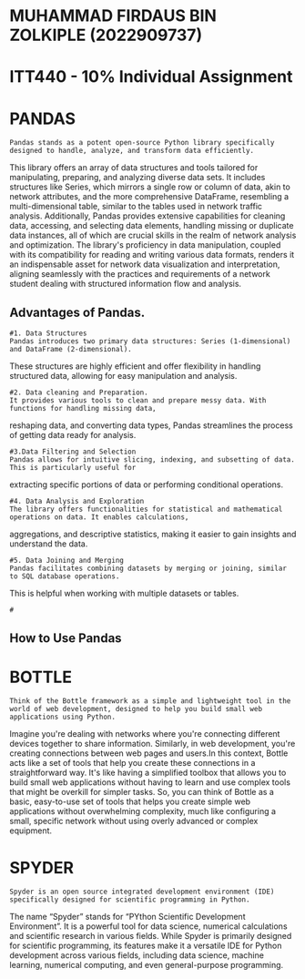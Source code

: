 # MUHAMMAD FIRDAUS BIN ZOLKIPLE (2022909737)
 

# ITT440 - 10% Individual Assignment


# PANDAS
	Pandas stands as a potent open-source Python library specifically designed to handle, analyze, and transform data efficiently. 
This library offers an array of data structures and tools tailored for manipulating, preparing, and analyzing diverse data sets. 
It includes structures like Series, which mirrors a single row or column of data, akin to network attributes, and the more comprehensive DataFrame, 
resembling a multi-dimensional table, similar to the tables used in network traffic analysis. Additionally, Pandas provides extensive capabilities for cleaning data, 
accessing, and selecting data elements, handling missing or duplicate data instances, all of which are crucial skills in the realm of network analysis and optimization. 
The library's proficiency in data manipulation, coupled with its compatibility for reading and writing various data formats, renders it an indispensable asset for network data visualization and interpretation,
aligning seamlessly with the practices and requirements of a network student dealing with structured information flow and analysis.

## Advantages of Pandas.
	
	#1. Data Structures
	Pandas introduces two primary data structures: Series (1-dimensional) and DataFrame (2-dimensional). 
These structures are highly efficient and offer flexibility in handling structured data, allowing for 
easy manipulation and analysis.

	#2. Data cleaning and Preparation.
	It provides various tools to clean and prepare messy data. With functions for handling missing data,
reshaping data, and converting data types, Pandas streamlines the process of getting data ready for analysis.
	
	#3.Data Filtering and Selection
	Pandas allows for intuitive slicing, indexing, and subsetting of data. This is particularly useful for
extracting specific portions of data or performing conditional operations.

	#4. Data Analysis and Exploration
	The library offers functionalities for statistical and mathematical operations on data. It enables calculations,
aggregations, and descriptive statistics, making it easier to gain insights and understand the data.

	#5. Data Joining and Merging
	Pandas facilitates combining datasets by merging or joining, similar to SQL database operations.
This is helpful when working with multiple datasets or tables.

	#

## How to Use Pandas


# BOTTLE
	Think of the Bottle framework as a simple and lightweight tool in the world of web development, designed to help you build small web applications using Python.
Imagine you're dealing with networks where you're connecting different devices together to share information. 
Similarly, in web development, you're creating connections between web pages and users.In this context, Bottle acts like a set of tools that help you create these connections in a straightforward way. 
It's like having a simplified toolbox that allows you to build small web applications without having to learn and use complex tools that might be overkill for simpler tasks.
So, you can think of Bottle as a basic, easy-to-use set of tools that helps you create simple web applications without overwhelming complexity,
much like configuring a small, specific network without using overly advanced or complex equipment.





# SPYDER
	Spyder is an open source integrated development environment (IDE) specifically designed for scientific programming in Python. 
The name “Spyder” stands for “PYthon Scientific Development Environment”. It is a powerful tool for data science, 
numerical calculations and scientific research in various fields. While Spyder is primarily designed for scientific programming,
its features make it a versatile IDE for Python development across various fields, including data science, machine learning, 
numerical computing, and even general-purpose programming.

